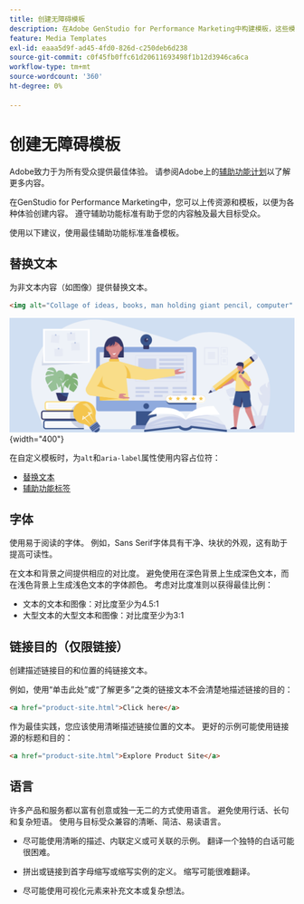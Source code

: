 ```yaml
---
title: 创建无障碍模板
description: 在Adobe GenStudio for Performance Marketing中构建模板，这些模板能够吸引更多受众并提供最佳体验。
feature: Media Templates
exl-id: eaaa5d9f-ad45-4fd0-826d-c250deb6d238
source-git-commit: c0f45fb0ffc61d20611693498f1b12d3946ca6ca
workflow-type: tm+mt
source-wordcount: '360'
ht-degree: 0%

---
```


# 创建无障碍模板

Adobe致力于为所有受众提供最佳体验。 请参阅Adobe上的[辅助功能计划](https://www.adobe.com/trust/accessibility/initiatives.html)以了解更多内容。

在GenStudio for Performance Marketing中，您可以上传资源和模板，以便为各种体验创建内容。 遵守辅助功能标准有助于您的内容触及最大目标受众。

使用以下建议，使用最佳辅助功能标准准备模板。

## 替换文本

为非文本内容（如图像）提供替换文本。

```html
<img alt="Collage of ideas, books, man holding giant pencil, computer" src="card-create-assets.png">
```

![创意拼贴、书籍、拿着巨铅笔的男人、计算机](/help/assets/card-create-assets.png){width="400"}

在自定义模板时，为`alt`和`aria-label`属性使用内容占位符：

- [替换文本](/help/user-guide/content/customize-template.md#alternative-text)
- [辅助功能标签](/help/user-guide/content/customize-template.md#accessibility-label)

## 字体

使用易于阅读的字体。 例如，Sans Serif字体具有干净、块状的外观，这有助于提高可读性。

在文本和背景之间提供相应的对比度。 避免使用在深色背景上生成深色文本，而在浅色背景上生成浅色文本的字体颜色。 考虑对比度准则以获得最佳比例：

- 文本的文本和图像：对比度至少为4.5:1
- 大型文本的大型文本和图像：对比度至少为3:1

## 链接目的（仅限链接）

创建描述链接目的和位置的纯链接文本。

例如，使用“单击此处”或“了解更多”之类的链接文本不会清楚地描述链接的目的：

```html
<a href="product-site.html">Click here</a>
```

作为最佳实践，您应该使用清晰描述链接位置的文本。 更好的示例可能使用链接源的标题和目的：

```html
<a href="product-site.html">Explore Product Site</a>
```

## 语言

许多产品和服务都以富有创意或独一无二的方式使用语言。 避免使用行话、长句和复杂短语。 使用与目标受众兼容的清晰、简洁、易读语言。

- 尽可能使用清晰的描述、内联定义或可关联的示例。 翻译一个独特的白话可能很困难。

- 拼出或链接到首字母缩写或缩写实例的定义。 缩写可能很难翻译。

- 尽可能使用可视化元素来补充文本或复杂想法。

